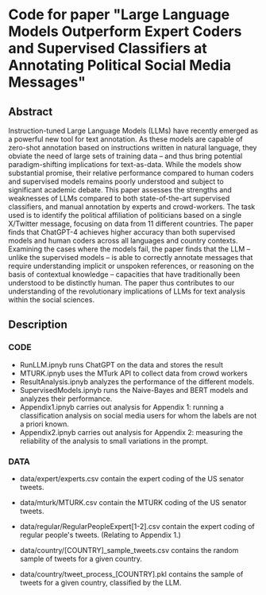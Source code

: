 # Code for paper "Large Language Models Outperform Expert Coders and Supervised Classifiers at Annotating Political Social Media Messages"

## Abstract 
Instruction-tuned Large Language Models (LLMs) have recently emerged as a powerful new tool for text annotation. As these models are capable of zero-shot annotation based on instructions written in natural language, they obviate the need of large sets of training data – and thus bring potential paradigm-shifting implications for text-as-data. While the models show substantial promise, their relative performance compared to human coders and supervised models remains poorly understood and subject to significant academic debate. This paper assesses the strengths and weaknesses of LLMs compared to both state-of-the-art supervised classifiers, and manual annotation by experts and crowd-workers. The task used is to identify the political affiliation of politicians based on a single X/Twitter message, focusing on data from 11 different countries. The paper finds that ChatGPT-4 achieves higher accuracy than both supervised models and human coders across all languages and country contexts. Examining the cases where the models fail, the paper finds that the LLM – unlike the supervised models – is able to correctly annotate messages that require understanding implicit or unspoken references, or reasoning on the basis of contextual knowledge – capacities that have traditionally been understood to be distinctly human. The paper thus contributes to our understanding of the revolutionary implications of LLMs for text analysis within the social sciences.

## Description
### CODE
- RunLLM.ipnyb runs ChatGPT on the data and stores the result
- MTURK.ipnyb uses the MTurk API to collect data from crowd workers
- ResultAnalysis.ipnyb analyzes the performance of the different models.
- SupervisedModels.ipnyb runs the Naive-Bayes and BERT models and analyzes their performance.
- Appendix1.ipnyb carries out analysis for Appendix 1: running a classification analysis on social media users for whom the labels are not a priori known.
- Appendix2.ipnyb carries out analysis for Appendix 2: measuring the reliability of the analysis to small variations in the prompt.


### DATA
- data/expert/experts.csv contain the expert coding of the US senator tweets.
- data/mturk/MTURK.csv contain the MTURK coding of the US senator tweets.

- data/regular/RegularPeopleExpert[1-2].csv contain the expert coding of regular people's tweets. (Relating to Appendix 1.)

- data/country/[COUNTRY]_sample_tweets.csv contains the random sample of tweets for a given country.
- data/country/tweet_process_[COUNTRY].pkl contains the sample of tweets for a given country, classified by the LLM.

